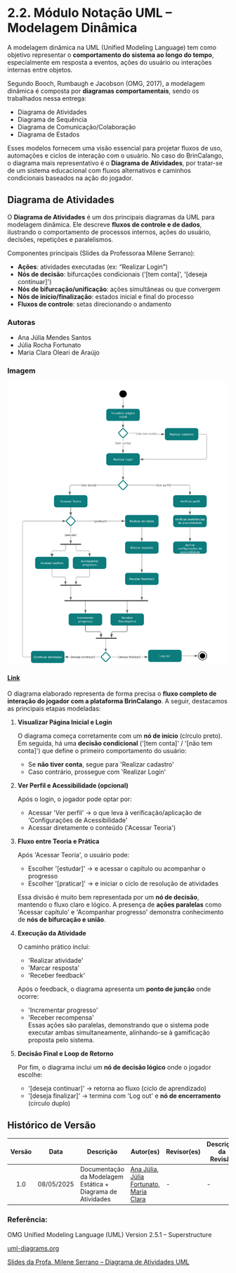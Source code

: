 # 2.2. Módulo Notação UML – Modelagem Dinâmica

A modelagem dinâmica na UML (Unified Modeling Language) tem como objetivo representar o **comportamento do sistema ao longo do tempo**, especialmente em resposta a eventos, ações do usuário ou interações internas entre objetos.

Segundo Booch, Rumbaugh e Jacobson (OMG, 2017), a modelagem dinâmica é composta por **diagramas comportamentais**, sendo os trabalhados nessa entrega:
- Diagrama de Atividades
- Diagrama de Sequência
- Diagrama de Comunicação/Colaboração
- Diagrama de Estados

Esses modelos fornecem uma visão essencial para projetar fluxos de uso, automações e ciclos de interação com o usuário. No caso do BrinCalango, o diagrama mais representativo é o **Diagrama de Atividades**, por tratar-se de um sistema educacional com fluxos alternativos e caminhos condicionais baseados na ação do jogador.


## Diagrama de Atividades

O **Diagrama de Atividades** é um dos principais diagramas da UML para modelagem dinâmica. Ele descreve **fluxos de controle e de dados**, ilustrando o comportamento de processos internos, ações do usuário, decisões, repetições e paralelismos.

Componentes principais (Slides da Professoraa Milene Serrano):
- **Ações**: atividades executadas (ex: “Realizar Login”)
- **Nós de decisão**: bifurcações condicionais ('[tem conta]', '[deseja continuar]')
- **Nós de bifurcação/unificação**: ações simultâneas ou que convergem
- **Nós de início/finalização**: estados inicial e final do processo
- **Fluxos de controle**: setas direcionando o andamento



###  Autoras
- Ana Júlia Mendes Santos  
- Júlia Rocha Fortunato  
- Maria Clara Oleari de Araújo 

### Imagem
![Diagrama de Atividades - BrinCalango](atividades.svg)

#### [Link](https://lucid.app/lucidchart/44cbd78d-e6aa-49a7-9128-7459e512cf4c/edit?beaconFlowId=DCBC4E304E795FB1&invitationId=inv_0b87a48e-93d8-44a6-b635-ef6ef2aad40d&page=0_0#)

O diagrama elaborado representa de forma precisa o **fluxo completo de interação do jogador com a plataforma BrinCalango**. A seguir, destacamos as principais etapas modeladas:


1. **Visualizar Página Inicial e Login**

    O diagrama começa corretamente com um **nó de início** (círculo preto). Em seguida, há uma **decisão condicional** ('[tem conta]' / '[não tem conta]') que define o primeiro comportamento do usuário:

    - Se **não tiver conta**, segue para 'Realizar cadastro'
    - Caso contrário, prossegue com 'Realizar Login'


2. **Ver Perfil e Acessibilidade (opcional)** 

    Após o login, o jogador pode optar por:
    - Acessar 'Ver perfil' → o que leva à verificação/aplicação de 'Configurações de Acessibilidade'
    - Acessar diretamente o conteúdo ('Acessar Teoria')


3. **Fluxo entre Teoria e Prática** 

    Após 'Acessar Teoria', o usuário pode:
    - Escolher '[estudar]' → e acessar o capítulo ou acompanhar o progresso
    - Escolher '[praticar]' → e iniciar o ciclo de resolução de atividades

    Essa divisão é muito bem representada por um **nó de decisão**, mantendo o fluxo claro e lógico. A presença de **ações paralelas** como 'Acessar capítulo' e 'Acompanhar progresso' demonstra conhecimento de **nós de bifurcação e união**.


4. **Execução da Atividade**

    O caminho prático inclui:
    - 'Realizar atividade'
    - 'Marcar resposta'
    - 'Receber feedback'

    Após o feedback, o diagrama apresenta um **ponto de junção** onde ocorre:
    - 'Incrementar progresso'
    - 'Receber recompensa'  
    Essas ações são paralelas, demonstrando que o sistema pode executar ambas simultaneamente, alinhando-se à gamificação proposta pelo sistema.



5. **Decisão Final e Loop de Retorno**

    Por fim, o diagrama inclui um **nó de decisão lógico** onde o jogador escolhe:
    - '[deseja continuar]' → retorna ao fluxo (ciclo de aprendizado)
    - '[deseja finalizar]' → termina com 'Log out' e **nó de encerramento** (círculo duplo)


## Histórico de Versão

| Versão | Data       | Descrição                                    | Autor(es)                                                                                              | Revisor(es)                                      | Descrição da Revisão                                                                                  | Commits |
| :----: | ---------- | -------------------------------------------- | -------------------------------------------------------------------------------------------------------- | ------------------------------------------------ | ------------------------------------------------------------------------------------------------------ | -------- |
| 1.0    | 08/05/2025 | Documentação da Modelagem Estática + Diagrama de Atividades | [Ana Júlia](https://github.com/ailujana), [Júlia Fortunato](https://github.com/julia-fortunato), [Maria Clara](https://github.com/Oleari19) | -                                                |  -  | [Commit](https://github.com/UnBArqDsw2025-1-Turma02/2025.1-T02-_G1_JogoEducacional_Entrega_02/commit/8e19d14a0f4546188e76b5f1c2f29149f1452649) |


### **Referência:** 
OMG Unified Modeling Language (UML) Version 2.5.1 – Superstructure

[uml-diagrams.org](https://www.uml-diagrams.org/activity-diagrams.html)

[Slides da Profa. Milene Serrano – Diagrama de Atividades UML](https://aprender3.unb.br/pluginfile.php/3070938/mod_page/content/1/Arquitetura%20e%20Desenho%20de%20Software%20-%20Aula%20Modelagem%20UML%20Din%C3%A2mica%20-%20Profa.%20Milene.pdf)
